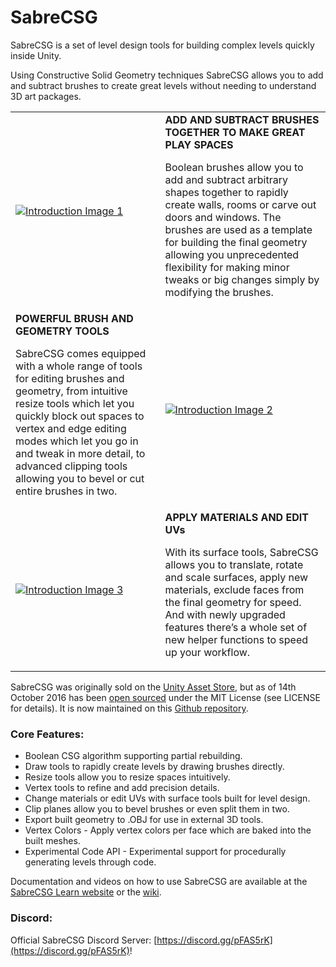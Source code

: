 # SabreCSG

SabreCSG is a set of level design tools for building complex levels quickly inside Unity.

Using Constructive Solid Geometry techniques SabreCSG allows you to add and subtract brushes to create great levels without needing to understand 3D art packages.

| | |
| --- | --- |
| [![Introduction Image 1](https://github.com/sabresaurus/SabreCSG/wiki/images/home-introduction-1.png)](https://github.com/sabresaurus/SabreCSG/wiki/images/home-introduction-1.png) | **ADD AND SUBTRACT BRUSHES TOGETHER TO MAKE GREAT PLAY SPACES** <p>Boolean brushes allow you to add and subtract arbitrary shapes together to rapidly create walls, rooms or carve out doors and windows. The brushes are used as a template for building the final geometry allowing you unprecedented flexibility for making minor tweaks or big changes simply by modifying the brushes.</p> |
| **POWERFUL BRUSH AND GEOMETRY TOOLS** <p>SabreCSG comes equipped with a whole range of tools for editing brushes and geometry, from intuitive resize tools which let you quickly block out spaces to vertex and edge editing modes which let you go in and tweak in more detail, to advanced clipping tools allowing you to bevel or cut entire brushes in two.</p> | [![Introduction Image 2](https://github.com/sabresaurus/SabreCSG/wiki/images/home-introduction-2.png)](https://github.com/sabresaurus/SabreCSG/wiki/images/home-introduction-2.png) |
| [![Introduction Image 3](https://github.com/sabresaurus/SabreCSG/wiki/images/home-introduction-3.png)](https://github.com/sabresaurus/SabreCSG/wiki/images/home-introduction-3.png) | **APPLY MATERIALS AND EDIT UVs** <p>With its surface tools, SabreCSG allows you to translate, rotate and scale surfaces, apply new materials, exclude faces from the final geometry for speed. And with newly upgraded features there’s a whole set of new helper functions to speed up your workflow.</p> |

SabreCSG was originally sold on the [Unity Asset Store](https://www.assetstore.unity3d.com/en/#!/content/47418), but as of 14th October 2016 has been [open sourced](http://sabrecsg.com/2016/10/14/sabrecsg-released-as-open-source/) under the MIT License (see LICENSE for details). It is now maintained on this [Github repository](https://github.com/sabresaurus/SabreCSG).

### Core Features:

- Boolean CSG algorithm supporting partial rebuilding.
- Draw tools to rapidly create levels by drawing brushes directly.
- Resize tools allow you to resize spaces intuitively.
- Vertex tools to refine and add precision details.
- Change materials or edit UVs with surface tools built for level design.
- Clip planes allow you to bevel brushes or even split them in two.
- Export built geometry to .OBJ for use in external 3D tools.
- Vertex Colors - Apply vertex colors per face which are baked into the built meshes.
- Experimental Code API - Experimental support for procedurally generating levels through code.

Documentation and videos on how to use SabreCSG are available at the [SabreCSG Learn website](http://sabrecsg.com/learn/) or the [wiki](https://github.com/sabresaurus/SabreCSG/wiki).

### Discord:

Official SabreCSG Discord Server: [https://discord.gg/pFAS5rK](https://discord.gg/pFAS5rK)!
